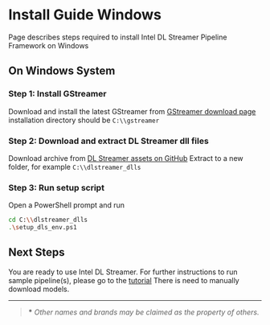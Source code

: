 # Install Guide Windows

Page describes steps required to install Intel DL Streamer Pipeline
Framework on Windows

## On Windows System

### Step 1: Install GStreamer

Download and install the latest GStreamer from
[GStreamer download page](https://gstreamer.freedesktop.org/download/#windows) installation
directory should be `C:\\gstreamer`

### Step 2: Download and extract DL Streamer dll files

Download archive from
[DL Streamer assets on GitHub](https://github.com/open-edge-platform/edge-ai-libraries/releases)
Extract to a new folder, for example `C:\\dlstreamer_dlls`

### Step 3: Run setup script

Open a PowerShell prompt and run

```bash
cd C:\\dlstreamer_dlls
.\setup_dls_env.ps1
```

## Next Steps

You are ready to use Intel DL Streamer. For further instructions to run
sample pipeline(s), please go to the [tutorial](../tutorial.md)
There is need to manually download models.

------------------------------------------------------------------------

> **\*** *Other names and brands may be claimed as the property of
> others.*

